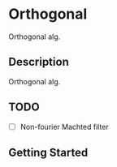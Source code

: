 # Orthogonal
Orthogonal alg.

## Description

Orthogonal alg.

## TODO 
- [ ] Non-fourier Machted filter

## Getting Started
